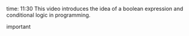 time: 11:30
This video introduces the idea of a boolean expression and conditional logic in programming.

important